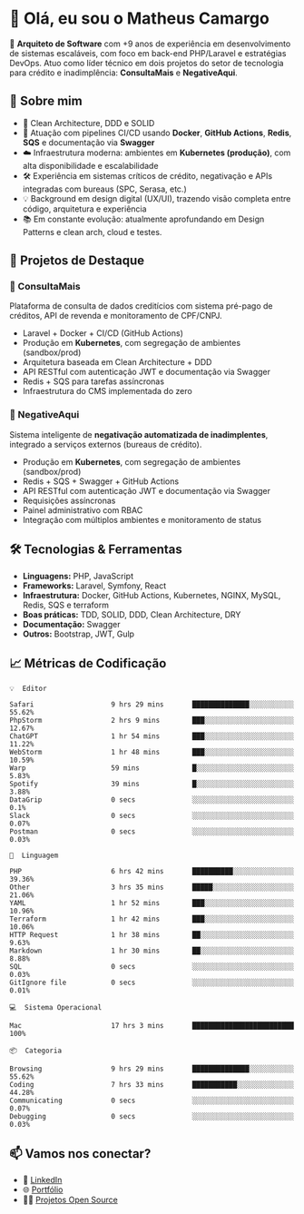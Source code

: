 # 👋 Olá, eu sou o Matheus Camargo

🎯 **Arquiteto de Software** com +9 anos de experiência em desenvolvimento de sistemas escaláveis, com foco em back-end PHP/Laravel e estratégias DevOps. Atuo como líder técnico em dois projetos do setor de tecnologia para crédito e inadimplência: **ConsultaMais** e **NegativeAqui**.

## 🧠 Sobre mim

- 🚀 Clean Architecture, DDD e SOLID
- 🔁 Atuação com pipelines CI/CD usando **Docker**, **GitHub Actions**, **Redis**, **SQS** e documentação via **Swagger**
- ☁️ Infraestrutura moderna: ambientes em **Kubernetes (produção)**, com alta disponibilidade e escalabilidade
- 🛠️ Experiência em sistemas críticos de crédito, negativação e APIs integradas com bureaus (SPC, Serasa, etc.)
- 💡 Background em design digital (UX/UI), trazendo visão completa entre código, arquitetura e experiência
- 📚 Em constante evolução: atualmente aprofundando em Design Patterns e clean arch, cloud e testes.

## 🚧 Projetos de Destaque

### 🔹 ConsultaMais
Plataforma de consulta de dados creditícios com sistema pré-pago de créditos, API de revenda e monitoramento de CPF/CNPJ.

- Laravel + Docker + CI/CD (GitHub Actions)
- Produção em **Kubernetes**, com segregação de ambientes (sandbox/prod)
- Arquitetura baseada em Clean Architecture + DDD
- API RESTful com autenticação JWT e documentação via Swagger
- Redis + SQS para tarefas assíncronas
- Infraestrutura do CMS implementada do zero

### 🔹 NegativeAqui
Sistema inteligente de **negativação automatizada de inadimplentes**, integrado a serviços externos (bureaus de crédito).

- Produção em **Kubernetes**, com segregação de ambientes (sandbox/prod)
- Redis + SQS + Swagger + GitHub Actions
- API RESTful com autenticação JWT e documentação via Swagger
- Requisições assíncronas
- Painel administrativo com RBAC
- Integração com múltiplos ambientes e monitoramento de status

## 🛠️ Tecnologias & Ferramentas

- **Linguagens:** PHP, JavaScript
- **Frameworks:** Laravel, Symfony, React
- **Infraestrutura:** Docker, GitHub Actions, Kubernetes, NGINX, MySQL, Redis, SQS e terraform
- **Boas práticas:** TDD, SOLID, DDD, Clean Architecture, DRY
- **Documentação:** Swagger
- **Outros:** Bootstrap, JWT, Gulp

## 📈 Métricas de Codificação

```text
💡  Editor

Safari                   9 hrs 29 mins       ██████████████░░░░░░░░░░░     55.62%
PhpStorm                 2 hrs 9 mins        ███░░░░░░░░░░░░░░░░░░░░░░     12.67%
ChatGPT                  1 hr 54 mins        ███░░░░░░░░░░░░░░░░░░░░░░     11.22%
WebStorm                 1 hr 48 mins        ███░░░░░░░░░░░░░░░░░░░░░░     10.59%
Warp                     59 mins             █░░░░░░░░░░░░░░░░░░░░░░░░      5.83%
Spotify                  39 mins             █░░░░░░░░░░░░░░░░░░░░░░░░      3.88%
DataGrip                 0 secs              ░░░░░░░░░░░░░░░░░░░░░░░░░       0.1%
Slack                    0 secs              ░░░░░░░░░░░░░░░░░░░░░░░░░      0.07%
Postman                  0 secs              ░░░░░░░░░░░░░░░░░░░░░░░░░      0.03%
```
```text
💬  Linguagem

PHP                      6 hrs 42 mins       ██████████░░░░░░░░░░░░░░░     39.36%
Other                    3 hrs 35 mins       █████░░░░░░░░░░░░░░░░░░░░     21.06%
YAML                     1 hr 52 mins        ███░░░░░░░░░░░░░░░░░░░░░░     10.96%
Terraform                1 hr 42 mins        ███░░░░░░░░░░░░░░░░░░░░░░     10.06%
HTTP Request             1 hr 38 mins        ██░░░░░░░░░░░░░░░░░░░░░░░      9.63%
Markdown                 1 hr 30 mins        ██░░░░░░░░░░░░░░░░░░░░░░░      8.88%
SQL                      0 secs              ░░░░░░░░░░░░░░░░░░░░░░░░░      0.03%
GitIgnore file           0 secs              ░░░░░░░░░░░░░░░░░░░░░░░░░      0.01%
```
```text
💻  Sistema Operacional

Mac                      17 hrs 3 mins       █████████████████████████       100%
```
```text
📦  Categoria

Browsing                 9 hrs 29 mins       ██████████████░░░░░░░░░░░     55.62%
Coding                   7 hrs 33 mins       ███████████░░░░░░░░░░░░░░     44.28%
Communicating            0 secs              ░░░░░░░░░░░░░░░░░░░░░░░░░      0.07%
Debugging                0 secs              ░░░░░░░░░░░░░░░░░░░░░░░░░      0.03%
```

## 📫 Vamos nos conectar?

- 💼 [LinkedIn](https://www.linkedin.com/in/matheuscamargoxavier)
- 🌐 [Portfólio](https://matheuscamargo.co)
- 🧑‍💻 [Projetos Open Source](https://github.com/bymatheus)
